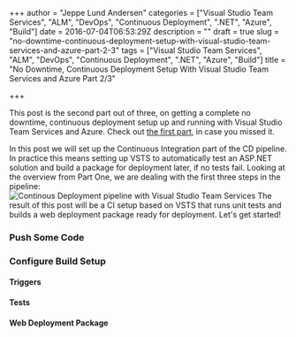 +++
author = "Jeppe Lund Andersen"
categories = ["Visual Studio Team Services", "ALM", "DevOps", "Continuous Deployment", ".NET", "Azure", "Build"]
date = 2016-07-04T06:53:29Z
description = ""
draft = true
slug = "no-downtime-continuous-deployment-setup-with-visual-studio-team-services-and-azure-part-2-3"
tags = ["Visual Studio Team Services", "ALM", "DevOps", "Continuous Deployment", ".NET", "Azure", "Build"]
title = "No Downtime, Continuous Deployment Setup With Visual Studio Team Services and Azure Part 2/3"

+++

This post is the second part out of three, on getting a complete no downtime, continuous deployment setup up and running with Visual Studio Team Services and Azure. Check out [the first part](https://nocture.dk/2016/05/21/a-no-downtime-continuous-deployment-setup-with-visual-studio-team-services-and-azure/), in case you missed it.

In this post we will set up the Continuous Integration part of the CD pipeline. In practice this means setting up VSTS to automatically test an ASP.NET solution and build a package for deployment later, if no tests fail. Looking at the overview from Part One, we are dealing with the first three steps in the pipeline:
![Continous Deployment pipeline with Visual Studio Team Services](/images/2016/10/pipelinewithservices-2.png)
The result of this post will be a CI setup based on VSTS that runs unit tests and builds a web deployment package ready for deployment. Let's get started!

### Push Some Code


### Configure Build Setup

#### Triggers

#### Tests

#### Web Deployment Package




